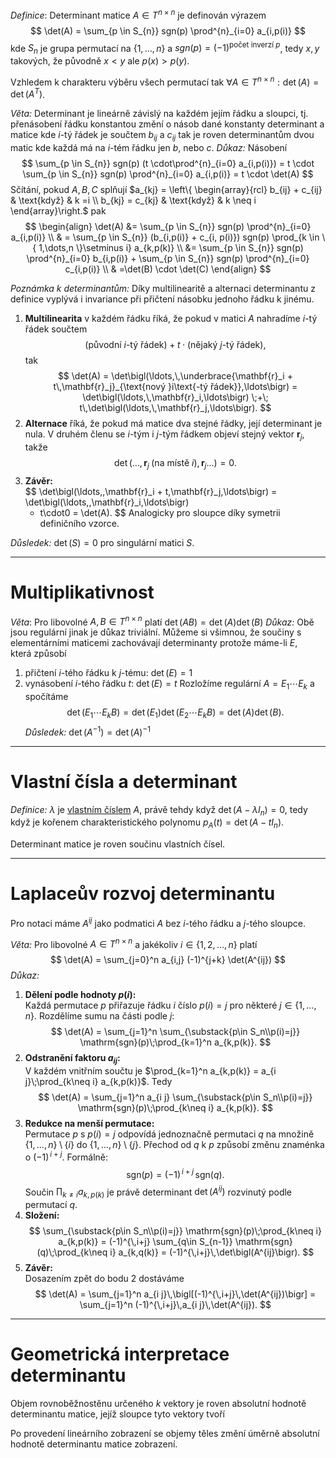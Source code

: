 *Definice*: Determinant matice $A \in T^{n \times n}$ je definován výrazem
$$
\det(A) = \sum_{p \in S_{n}} sgn(p) \prod^{n}_{i=0} a_{i,p(i)}
$$
kde $S_{n}$ je grupa permutací na $\{ 1,\dots,n \}$ a $sgn(p) = (-1)^{\text{počet inverzí }p}$, tedy $x,y$ takových, že původně $x <y$ ale $p(x) > p(y)$. 

Vzhledem k charakteru výběru všech permutací tak $\forall A \in T^{n \times n}: \det(A) = \det(A^T)$. 

*Věta:* Determinant je lineárně závislý na každém jejím řádku a sloupci, tj. přenásobení řádku konstantou změní o násob dané konstanty determinant a matice kde $i$-tý řádek je součtem $b_{ij}$ a $c_{ij}$ tak je roven determinantům dvou matic kde každá má na $i$-tém řádku jen $b$, nebo $c$.
*Důkaz:* Násobení
$$
\sum_{p \in S_{n}} sgn(p) (t \cdot\prod^{n}_{i=0} a_{i,p(i)}) = t \cdot \sum_{p \in S_{n}} sgn(p) \prod^{n}_{i=0} a_{i,p(i)} = t \cdot \det(A)
$$
Sčítání, pokud $A,B,C$ splňují $a_{kj} = \left\{ \begin{array}{rcl} b_{ij} + c_{ij} & \text{když} & k =i  \\ b_{kj} = c_{kj} & \text{když} & k \neq i  \end{array}\right.$ pak 
$$
\begin{align}
\det(A) &= \sum_{p \in S_{n}} sgn(p) \prod^{n}_{i=0} a_{i,p(i)} \\
& = \sum_{p \in S_{n}} (b_{i,p(i)} + c_{i, p(i)})  sgn(p) \prod_{k \in \{ 1,\dots,n \}\setminus i} a_{k,p(k)} \\
&= \sum_{p \in S_{n}} sgn(p) \prod^{n}_{i=0} b_{i,p(i)} + \sum_{p \in S_{n}} sgn(p) \prod^{n}_{i=0} c_{i,p(i)} \\
& =\det(B) \cdot \det(C)
\end{align}
$$

*Poznámka k determinantům:* Díky multilinearitě a alternaci determinantu z definice vyplývá i invariance při přičtení násobku jednoho řádku k jinému.  
1. **Multilinearita** v každém řádku říká, že pokud v matici $A$ nahradíme $i$-tý řádek součtem  
$$
     \text{(původní }i\text{-tý řádek)} + t\cdot\text{(nějaký }j\text{-tý řádek)},
$$
tak  
$$
   \det(A)
   = \det\bigl(\ldots,\,\underbrace{\mathbf{r}_i + t\,\mathbf{r}_j}_{\text{nový }i\text{-tý řádek}},\ldots\bigr)
   = \det\bigl(\ldots,\,\mathbf{r}_i,\ldots\bigr)
     \;+\;
     t\,\det\bigl(\ldots,\,\mathbf{r}_j,\ldots\bigr).
$$
2. **Alternace** říká, že pokud má matice dva stejné řádky, její determinant je nula. V druhém členu se $i$-tým i $j$-tým řádkem objeví stejný vektor $\mathbf{r}_j$, takže  
   $$
   \det\bigl(\ldots,\,\mathbf{r}_j\;\text{(na místě }i\text{)},\,\mathbf{r}_j\ldots\bigr)
   = 0.
   $$
3. **Závěr:**  
   $$
   \det\bigl(\ldots,\,\mathbf{r}_i + t\,\mathbf{r}_j,\ldots\bigr)
   = \det\bigl(\ldots,\,\mathbf{r}_i,\ldots\bigr)
     + t\cdot0
   = \det(A).
   $$
Analogicky pro sloupce díky symetrii definičního vzorce.

*Důsledek:* $\det(S)=0$ pro singulární matici $S$.

---
# Multiplikativnost
*Věta*: Pro libovolné $A,B \in T^{n \times n}$ platí $\det(AB) = \det(A)\det(B)$
*Důkaz:* Obě jsou regulární jinak je důkaz triviální.
Můžeme si všimnou, že součiny s elementárními maticemi zachovávají determinanty protože máme-li $E$, která způsobí
1. přičtení $i$-tého řádku k $j$-tému: $\det(E) = 1$
2. vynásobení $i$-tého řádku $t$: $\det(E)=t$
Rozložíme regulární $A = E_{1} \cdots E_{k}$ a spočítáme
$$
\det(E_{1} \cdots E_{k}B) = \det(E_{1})\det(E_{2} \cdots E_{k}B) = \det(A)\det(B).
$$
*Důsledek:* $\det(A^{-1}) = \det(A)^{-1}$

---
# Vlastní čísla a determinant
*Definice:* $\lambda$ je [vlastním číslem](Vlastní%20čísla%20a%20vlastní%20vektory) $A$, právě tehdy když $\det(A-\lambda I_{n}) = 0$, tedy když je kořenem charakteristického polynomu $p_{A}(t) = \det(A-tI_{n})$.

Determinant matice je roven součinu vlastních čísel.

---
# Laplaceův rozvoj determinantu
Pro notaci máme $A^{ij}$ jako podmatici $A$ bez $i$-tého řádku a $j$-tého sloupce.

*Věta:* Pro libovolné $A \in T^{n \times n}$ a jakékoliv $i \in \{ 1,2,\dots,n \}$ platí 
$$
\det(A) = \sum_{j=0}^n a_{i,j} (-1)^{j+k} \det(A^{ij})
$$
*Důkaz:*
1. **Dělení podle hodnoty $p(i)$:**  
   Každá permutace $p$ přiřazuje řádku $i$ číslo $p(i)=j$ pro některé $j\in\{1,\dots,n\}$. Rozdělíme sumu na části podle $j$:
$$
   \det(A)
   = \sum_{j=1}^n
     \sum_{\substack{p\in S_n\\p(i)=j}}
       \mathrm{sgn}(p)\;\prod_{k=1}^n a_{k,p(k)}.
$$
2. **Odstranění faktoru $a_{i j}$:**  
   V každém vnitřním součtu je $\prod_{k=1}^n a_{k,p(k)} = a_{i j}\;\prod_{k\neq i} a_{k,p(k)}$. Tedy
$$
   \det(A)
   = \sum_{j=1}^n a_{i j}
     \sum_{\substack{p\in S_n\\p(i)=j}}
       \mathrm{sgn}(p)\;\prod_{k\neq i} a_{k,p(k)}.
$$
3. **Redukce na menší permutace:**  
   Permutace $p$ s $p(i)=j$ odpovídá jednoznačně permutaci $q$ na množině $\{1,\dots,n\}\setminus\{i\}$ do $\{1,\dots,n\}\setminus\{j\}$. Přechod od $q$ k $p$ způsobí změnu znaménka o $(-1)^{\,i+j}$. Formálně:
$$
   \mathrm{sgn}(p)
   = (-1)^{\,i+j}\,\mathrm{sgn}(q).
$$
   Součin $\prod_{k\neq i} a_{k,p(k)}$ je právě determinant $\det(A^{ij})$ rozvinutý podle permutací $q$.
4. **Složení:**  
   $$
   \sum_{\substack{p\in S_n\\p(i)=j}}
     \mathrm{sgn}(p)\;\prod_{k\neq i} a_{k,p(k)}
   = (-1)^{\,i+j}
     \sum_{q\in S_{n-1}} \mathrm{sgn}(q)\;\prod_{k\neq i} a_{k,q(k)}
   = (-1)^{\,i+j}\,\det\bigl(A^{ij}\bigr).
   $$
5. **Závěr:**  
   Dosazením zpět do bodu 2 dostáváme
$$
   \det(A)
   = \sum_{j=1}^n a_{i j}\,\bigl[(-1)^{\,i+j}\,\det(A^{ij})\bigr]
   = \sum_{j=1}^n (-1)^{\,i+j}\,a_{i j}\,\det(A^{ij}).
$$

---
# Geometrická interpretace determinantu
Objem rovnoběžnostěnu určeného $k$ vektory je roven absolutní hodnotě determinantu matice, jejíž sloupce tyto vektory tvoří

Po provedení lineárního zobrazení se objemy těles změní úměrně absolutní hodnotě determinantu matice zobrazení.